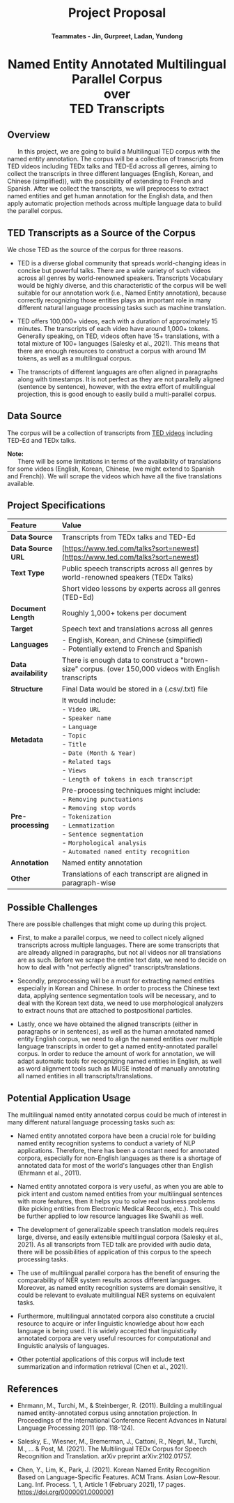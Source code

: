 <h1><p align="center">Project Proposal </p></h1>

<p align="center"><b>Teammates - Jin, Gurpreet, Ladan, Yundong</b></p>

<h1><p align="center">Named Entity Annotated Multilingual Parallel Corpus<br>over<br>TED Transcripts</p></h1>

## Overview

&nbsp;&nbsp;&nbsp;&nbsp;&nbsp;&nbsp;In this project, we are going to build a Multilingual TED corpus with
the named entity annotation. The corpus will be a collection of
transcripts from TED videos including TEDx talks and TED-Ed across all
genres, aiming to collect the transcripts in three different languages
(English, Korean, and Chinese (simplified)), with the possibility of
extending to French and Spanish. After we collect the transcripts, we
will preprocess to extract named entities and get human annotation for
the English data, and then apply automatic projection methods across
multiple language data to build the parallel corpus.

## TED Transcripts as a Source of the Corpus

We chose TED as the source of the corpus for three reasons.

-   TED is a diverse global community that spreads world-changing ideas
    in concise but powerful talks. There are a wide variety of such
    videos across all genres by world-renowned speakers. Transcripts
    Vocabulary would be highly diverse, and this characteristic of the
    corpus will be well suitable for our annotation work (i.e., Named
    Entity annotation), because correctly recognizing those entities
    plays an important role in many different natural language
    processing tasks such as machine translation.

-   TED offers 100,000+ videos, each with a duration of approximately 15
    minutes. The transcripts of each video have around 1,000+ tokens.
    Generally speaking, on TED, videos often have 15+ translations,
    with a total mixture of 100+ languages (Salesky et al., 2021).
    This means that there are enough resources to construct a corpus
    with around 1M tokens, as well as a multilingual corpus.

-   The transcripts of different languages are often aligned in
    paragraphs along with timestamps. It is not perfect as they are
    not parallelly aligned (sentence by sentence), however, with the
    extra effort of multilingual projection, this is good enough to
    easily build a multi-parallel corpus.

## Data Source

The corpus will be a collection of transcripts from [TED
videos](https://www.ted.com/talks?sort=newest) including TED-Ed and TEDx
talks.

**Note:**<br>&nbsp;&nbsp;&nbsp;&nbsp;&nbsp;&nbsp;There will be some limitations in terms of the availability of
translations for some videos (English, Korean, Chinese, (we might extend to Spanish and
French)). We will scrape the videos which have all the five translations available.

## Project Specifications

|  Feature              |            Value                            |
| :---        |    :----   |   
| **Data Source**       | Transcripts from TEDx talks and TED-Ed      |
| **Data Source URL**   | [https://www.ted.com/talks?sort=newest](https://www.ted.com/talks?sort=newest)     |
| **Text Type**         | Public speech transcripts across all genres by world-renowned speakers (TEDx Talks)|
|                       | Short video lessons by experts across all genres (TED-Ed)  |
| **Document Length**   | Roughly 1,000+ tokens per document          |
| **Target**            | Speech text and translations across all genres    |
| **Languages**         | -   English, Korean, and Chinese (simplified)<br>-   Potentially extend to French and Spanish           
| **Data availability** | There is enough data to construct a "brown-size" corpus. (over 150,000 videos with English transcripts | |                       |   and translations in 100+ languages)       |
| **Structure**         | Final Data would be stored in a (.csv/.txt) file  |
| **Metadata**          | It would include:<br> -   `Video URL`<br> -   `Speaker name`<br> -   `Language`<br> -   `Topic`<br> -   `Title`<br> -   `Date (Month & Year)`<br> -   `Related tags`<br> -   `Views`<br> -   `Length of tokens in each transcript`<br>
| **Pre-processing**    | Pre-processing techniques might include:<br> -   `Removing punctuations`<br> -   `Removing stop words`<br> -   `Tokenization`<br> -   `Lemmatization`<br> -   `Sentence segmentation`<br> -   `Morphological analysis`<br> -   `Automated named entity recognition`      |
| **Annotation**        | Named entity annotation                     |
| **Other**             | Translations of each transcript are aligned in paragraph-wise |

## Possible Challenges

There are possible challenges that might come up during this project.

-   First, to make a parallel corpus, we need to collect nicely aligned
    transcripts across multiple languages. There are some transcripts
    that are already aligned in paragraphs, but not all videos nor all
    translations are as such. Before we scrape the entire text data,
    we need to decide on how to deal with "not perfectly aligned"
    transcripts/translations.

-   Secondly, preprocessing will be a must for extracting named entities
    especially in Korean and Chinese. In order to process the Chinese
    text data, applying sentence segmentation tools will be necessary,
    and to deal with the Korean text data, we need to use
    morphological analyzers to extract nouns that are attached to
    postpositional particles.

-   Lastly, once we have obtained the aligned transcripts (either in
    paragraphs or in sentences), as well as the human annotated named
    entity English corpus, we need to align the named entities over
    multiple language transcripts in order to get a named
    entity-annotated parallel corpus. In order to reduce the amount of
    work for annotation, we will adapt automatic tools for recognizing
    named entities in English, as well as word alignment tools such as
    MUSE instead of manually annotating all named entities in all
    transcripts/translations.

## Potential Application Usage

The multilingual named entity annotated corpus could be much of interest
in many different natural language processing tasks such as:

*   Named entity annotated corpora have been a crucial role for building named 
    entity recognition systems to conduct a variety of NLP applications. 
    Therefore, there has been a constant need for annotated corpora, especially 
    for non-English languages as there is a shortage of annotated data for most 
    of the world's languages other than English (Ehrmann et al., 2011).

*   Named entity annotated corpora is very useful, as when you are able
    to pick intent and custom named entities from your multilingual
    sentences with more features, then it helps you to solve real
    business problems (like picking entities from Electronic Medical
    Records, etc.). This could be further applied to low resource
    languages like Swahili as well.

*   The development of generalizable speech translation models requires
    large, diverse, and easily extensible multilingual corpora
    (Salesky et al., 2021). As all transcripts from TED talk are
    provided with audio data, there will be possibilities of
    application of this corpus to the speech processing tasks.

-   The use of multilingual parallel corpora has the benefit of ensuring
    the comparability of NER system results across different
    languages. Moreover, as named entity recognition systems are
    domain sensitive, it could be relevant to evaluate multilingual
    NER systems on equivalent tasks.

-   Furthermore, multilingual annotated corpora also constitute a
    crucial resource to acquire or infer linguistic knowledge about
    how each language is being used. It is widely accepted that
    linguistically annotated corpora are very useful resources for
    computational and linguistic analysis of languages.

-   Other potential applications of this corpus will include text
    summarization and information retrieval (Chen et al., 2021).

## References

-   Ehrmann, M., Turchi, M., & Steinberger, R. (2011). Building a
    multilingual named entity-annotated corpus using annotation
    projection. In Proceedings of the International Conference Recent
    Advances in Natural Language Processing 2011 (pp. 118-124).

-   Salesky, E., Wiesner, M., Bremerman, J., Cattoni, R., Negri, M.,
    Turchi, M., \... & Post, M. (2021). The Multilingual TEDx Corpus
    for Speech Recognition and Translation. arXiv preprint
    arXiv:2102.01757.

-   Chen, Y., Lim, K., Park, J. (2021). Korean Named Entity Recognition
    Based on Language-Specific Features. ACM Trans. Asian Low-Resour.
    Lang. Inf. Process. 1, 1, Article 1 (February 2021), 17 pages.
    <https://doi.org/0000001.0000001>
